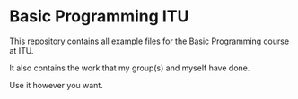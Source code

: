 # Basic Programming ITU
This repository contains all example files for the Basic Programming course at ITU.

It also contains the work that my group(s) and myself have done.

Use it however you want.
